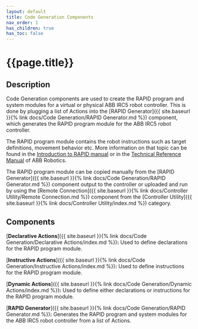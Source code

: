 ```yaml
---
layout: default
title: Code Generation Components
nav_order: 1
has_children: true
has_toc: false
---
```


# **{{page.title}}**

## **Description**

Code Generation components are used to create the RAPID program and system modules for a virtual or physical ABB IRC5 robot controller. This is done by plugging a list of Actions into the [RAPID Generator]({{ site.baseurl }}{% link docs/Code Generation/RAPID Generator.md %}) component, which generates the RAPID program module for the ABB IRC5 robot controller. 

The RAPID program module contains the robot instructions such as target definitions, movement behavior etc. More information on that topic can be found in the [Introduction to RAPID manual](http://dl.icdst.org/pdfs/files3/db9fddeb58803077290aa2538c54333d.pdf) or in the [Technical Reference Manual](https://library.e.abb.com/public/688894b98123f87bc1257cc50044e809/Technical%20reference%20manual_RAPID_3HAC16581-1_revJ_en.pdf) of ABB Robotics. 

The RAPID program module can be copied manually from the [RAPID Generator]({{ site.baseurl }}{% link docs/Code Generation/RAPID Generator.md %}) component output to the controller or uploaded and run by using the [Remote Connection]({{ site.baseurl }}{% link docs/Controller Utility/Remote Connection.md %}) component from the [Controller Utility]({{ site.baseurl }}{% link docs/Controller Utility/index.md %}) category. 

## **Components**

[**Declarative Actions**]({{ site.baseurl }}{% link docs/Code Generation/Declarative Actions/index.md %})**:** Used to define declarations for the RAPID program module.

[**Instructive Actions**]({{ site.baseurl }}{% link docs/Code Generation/Instructive Actions/index.md %})**:** Used to define instructions for the RAPID program module.

[**Dynamic Actions**]({{ site.baseurl }}{% link docs/Code Generation/Dynamic Actions/index.md %})**:** Used to define either declarations or instructions for the RAPID program module.

[**RAPID Generator**]({{ site.baseurl }}{% link docs/Code Generation/RAPID Generator.md %})**:** Generates the RAPID program and system modules for the ABB IRC5 robot controller from a list of Actions.
